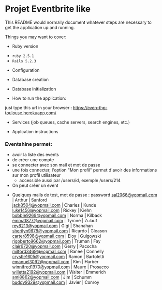 # Projet Eventbrite like

This README would normally document whatever steps are necessary to get the
application up and running.

Things you may want to cover:

* Ruby version
- ```ruby 2.5.1 ```
- ```Rails 5.2.3``` 

* Configuration

* Database creation

* Database initialization

* How to run the application:

just type this url in your browser :
https://even-thp-toulouse.herokuapp.com/

* Services (job queues, cache servers, search engines, etc.)

* Applcation instructions
### Eventshine permet:
- avoir la liste des events
- de créer une compte
- se connecter avec son mail et mot de passe
- une fois connecter, l'option "Mon profil" permet d'avoir des informations sur mon profil utilisateur
    - accessible aussi par /users/id, exemple /users/214
- On peut créer un event

* Quelques mails de test, mot de passe : password
sal2066@yopmail.com       | Arthur     | Sanford   
jack8504@yopmail.com      | Charles    | Kunde     
luke1456@yopmail.com      | Rickey     | Kiehn     
bobbie9269@yopmail.com    | Norma      | Kilback   
emma1877@yopmail.com      | Tyrone     | Zulauf    
rey8213@yopmail.com       | Gigi       | Shanahan  
sherilyn9678@yopmail.com  | Ricardo    | Gleason   
carter8598@yopmail.com    | Eloy       | Gulgowski 
rigoberto9662@yopmail.com | Truman     | Fay       
clair6720@yopmail.com     | Gerry      | Pacocha   
milford3469@yopmail.com   | Ranee      | Connelly  
crystle1605@yopmail.com   | Ramon      | Bartoletti
emanuel3092@yopmail.com   | Kim        | Harber    
winnifred1970@yopmail.com | Mauro      | Prosacco  
willetta2192@yopmail.com  | Walter     | Emmerich  
ami8862@yopmail.com       | Jim        | Schumm    
buddy9329@yopmail.com     | Javier     | Conroy 
